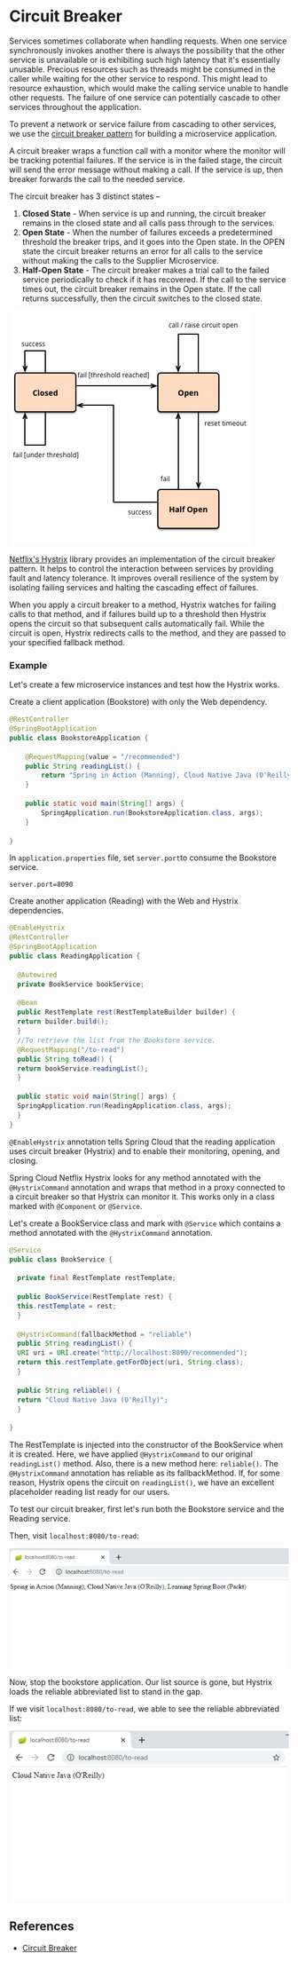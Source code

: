 # Circuit Breaker

Services sometimes collaborate when handling requests. When one service synchronously invokes another there is always the possibility that the other service is unavailable or is exhibiting such high latency that it's essentially unusable. Precious resources such as threads might be consumed in the caller while waiting for the other service to respond. This might lead to resource exhaustion, which would make the calling service unable to handle other requests. The failure of one service can potentially cascade to other services throughout the application.

To prevent a network or service failure from cascading to other services, we use the [circuit breaker pattern](https://en.wikipedia.org/wiki/Circuit_breaker_design_pattern#:~:text=Circuit%20breaker%20is%20a%20design,failure%20or%20unexpected%20system%20difficulties.) for building a microservice application.

A circuit breaker wraps a function call with a monitor where the monitor will be tracking potential failures. If the service is in the failed stage, the circuit will send the error message without making a call. If the service is up, then breaker forwards the call to the needed service.

The circuit breaker has 3 distinct states – 
1. **Closed State** - When  service is up and running, the circuit breaker remains in the closed state and all calls pass through to the services. 
2. **Open State** - When the number of failures exceeds a predetermined threshold the breaker trips, and it goes into the Open state. In the OPEN state the circuit breaker returns an error for all calls to the service without making the calls to the Supplier Microservice.
3. **Half-Open State** -  The circuit breaker makes a trial call to the failed service periodically to check if it has recovered. If the call to the service times out, the circuit breaker remains in the Open state. If the call returns successfully, then the circuit switches to the closed state.

![](./../images/states.png)

[Netflix's Hystrix](https://github.com/Netflix/Hystrix/wiki) library provides an implementation of the circuit breaker pattern. It helps to control the interaction between services by providing fault and latency tolerance. It improves overall resilience of the system by isolating failing services and halting the cascading effect of failures.

When you apply a circuit breaker to a method, Hystrix watches for failing calls to that method, and if failures build up to a threshold then Hystrix opens the circuit so that subsequent calls automatically fail. While the circuit is open, Hystrix redirects calls to the method, and they are passed to your specified fallback method.

### Example

Let's create a few microservice instances and test how the Hystrix works.

Create a client application (Bookstore) with only the Web dependency. 
```java
@RestController
@SpringBootApplication
public class BookstoreApplication {

	@RequestMapping(value = "/recommended")
	public String readingList() {
		return "Spring in Action (Manning), Cloud Native Java (O'Reilly), Learning Spring Boot (Packt)";
	}

	public static void main(String[] args) {
		SpringApplication.run(BookstoreApplication.class, args);
	}

}
```

In `application.properties` file, set `server.port`to consume the Bookstore service.
```properties
server.port=8090
```
Create another application (Reading) with the Web and Hystrix dependencies. 

```java
@EnableHystrix
@RestController
@SpringBootApplication
public class ReadingApplication {

  @Autowired
  private BookService bookService;

  @Bean
  public RestTemplate rest(RestTemplateBuilder builder) {
  return builder.build();
  }
  //To retrieve the list from the Bookstore service.
  @RequestMapping("/to-read")
  public String toRead() {
  return bookService.readingList();
  }

  public static void main(String[] args) {
  SpringApplication.run(ReadingApplication.class, args);
  }
}
```
`@EnableHystrix` annotation tells Spring Cloud that the reading application uses circuit breaker (Hystrix) and to enable their monitoring, opening, and closing.

Spring Cloud Netflix Hystrix looks for any method annotated with the `@HystrixCommand` annotation and wraps that method in a proxy connected to a circuit breaker so that Hystrix can monitor it. This works only in a class marked with `@Component` or `@Service`. 

Let's create a BookService class and mark with `@Service` which contains a method annotated with the `@HystrixCommand` annotation.
```java
@Service
public class BookService {

  private final RestTemplate restTemplate;

  public BookService(RestTemplate rest) {
  this.restTemplate = rest;
  }

  @HystrixCommand(fallbackMethod = "reliable")
  public String readingList() {
  URI uri = URI.create("http://localhost:8090/recommended");
  return this.restTemplate.getForObject(uri, String.class);
  }

  public String reliable() {
  return "Cloud Native Java (O'Reilly)";
  }

}
```
The RestTemplate is injected into the constructor of the BookService when it is created. Here, we have applied `@HystrixCommand` to our original `readingList()` method. Also, there is a new method here: `reliable()`. The `@HystrixCommand` annotation has reliable as its fallbackMethod. If, for some reason, Hystrix opens the circuit on `readingList()`, we have an excellent placeholder reading list ready for our users.

To test our circuit breaker, first let's run both the Bookstore service and the Reading service. 

Then, visit `localhost:8080/to-read`: 

![](./../images/before-stopping-bookstore.png)

Now, stop the bookstore application. Our list source is gone, but Hystrix loads the reliable abbreviated list to stand in the gap.

If we visit `localhost:8080/to-read`, we able to see the reliable abbreviated list:

![](./../images/after-stopping-bookstore.png)


## References

* [Circuit Breaker](https://martinfowler.com/bliki/CircuitBreaker.html)
